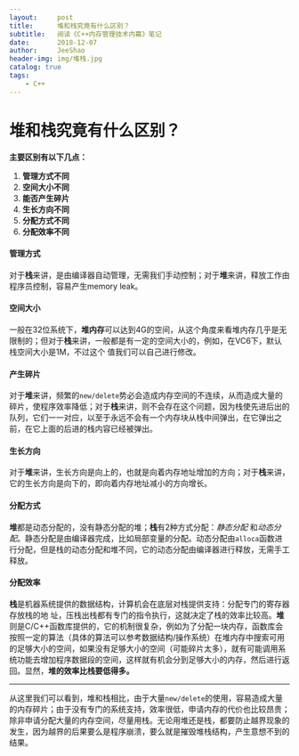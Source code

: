 ```yaml
---
layout:     post
title:      堆和栈究竟有什么区别？
subtitle:   阅读《C++内存管理技术内幕》笔记
date:       2018-12-07
author:     JeeShao
header-img: img/堆栈.jpg
catalog: true
tags:
    - C++
---
```


# 堆和栈究竟有什么区别？

**主要区别有以下几点：**
1. **管理方式不同**
2. **空间大小不同**
3. **能否产生碎片**
4. **生长方向不同**
5. **分配方式不同**
6. **分配效率不同**

#### 管理方式
对于**栈**来讲，是由编译器自动管理，无需我们手动控制；对于**堆**来讲，释放工作由程序员控制，容易产生memory leak。
#### 空间大小
一般在32位系统下，**堆内存**可以达到4G的空间，从这个角度来看堆内存几乎是无限制的；但对于**栈**来讲，一般都是有一定的空间大小的，例如，在VC6下，默认栈空间大小是1M，不过这个 值我们可以自己进行修改。
#### 产生碎片
对于**堆**来讲，频繁的`new/delete`势必会造成内存空间的不连续，从而造成大量的碎片，使程序效率降低；对于**栈**来讲，则不会存在这个问题，因为栈使先进后出的队列，它们一一对应，以至于永远不会有一个内存块从栈中间弹出，在它弹出之前，在它上面的后进的栈内容已经被弹出。
#### 生长方向
对于**堆**来讲，生长方向是向上的，也就是向着内存地址增加的方向；对于**栈**来讲，它的生长方向是向下的，即向着内存地址减小的方向增长。
#### 分配方式
**堆**都是动态分配的，没有静态分配的堆；**栈**有2种方式分配：*静态分配* 和*动态分配*。静态分配是由编译器完成，比如局部变量的分配。动态分配由`alloca`函数进行分配，但是栈的动态分配和堆不同，它的动态分配由编译器进行释放，无需手工释放。
#### 分配效率
 **栈**是机器系统提供的数据结构，计算机会在底层对栈提供支持：分配专门的寄存器存放栈的地 址，压栈出栈都有专门的指令执行，这就决定了栈的效率比较高。**堆**则是C/C++函数库提供的，它的机制很复杂，例如为了分配一块内存，函数库会按照一定的算法（具体的算法可以参考数据结构/操作系统）在堆内存中搜索可用的足够大小的空间，如果没有足够大小的空间（可能碎片太多），就有可能调用系统功能去增加程序数据段的空间，这样就有机会分到足够大小的内存，然后进行返回。显然，**堆的效率比栈要低得多。**

---------
从这里我们可以看到，堆和栈相比，由于大量`new/delete`的使用，容易造成大量的内存碎片；由于没有专门的系统支持，效率很低，申请内存的代价也比较昂贵；除非申请分配大量的内存空间，尽量用栈。无论用堆还是栈，都要防止越界现象的发生，因为越界的后果要么是程序崩溃，要么就是摧毁堆栈结构，产生意想不到的结果。